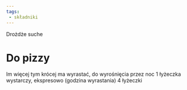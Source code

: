 ```yaml
---
tags:
 - składniki
---
```

Drożdże suche


# Do pizzy
Im więcej tym krócej ma wyrastać, do wyrośnięcia przez noc 1 łyżeczka wystarczy, ekspresowo (godzina wyrastania) 4 łyżeczki